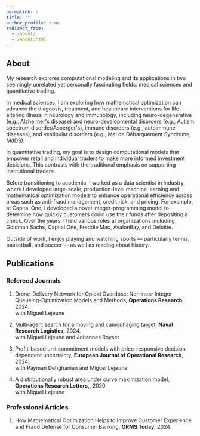 ```yaml
---
permalink: /
title: ""
author_profile: true
redirect_from: 
  - /about/
  - /about.html
---
```


## About

My research explores computational modeling and its applications in two seemingly unrelated yet personally fascinating fields: medical sciences and quantitative trading.

In medical sciences, I am exploring how mathematical optimization can advance the diagnosis, treatment, and healthcare interventions for life-altering illness in neurology and immunology, including neuro-degenerative (e.g., Alzheimer's disease) and neuro-developmental disorders (e.g., Autism spectrum disorder/Asperger's), immune disorders (e.g., autoimmune diseases), and vestibular disorders (e.g., Mal de Débarquement Syndrome, MdDS).

In quantitative trading, my goal is to design computational models that empower retail and individual traders to make more informed investment decisions. This contrasts with the traditional emphasis on supporting institutional traders.

Before transitioning to academia, I worked as a data scientist in industry, where I developed large-scale, production-level machine learning and mathematical optimization models to enhance operational efficiency across areas such as anti-fraud management, credit risk, and pricing. For example, at Capital One, I developed a novel integer-programming model to determine how quickly customers could use their funds after depositing a check. Over the years, I held various roles at organizations including Goldman Sachs, Capital One, Freddie Mac, AvalonBay, and Deloitte.

Outside of work, I enjoy playing and watching sports — particularly tennis, basketball, and soccer — as well as reading about history.

## Publications <a id="publications"></a>

### Refereed Journals
1. Drone-Delivery Network for Opioid Overdose: Nonlinear Integer Queueing-Optimization Models and Methods, **Operations Research**, 2024. \
   with Miguel Lejeune

2. Multi‐agent search for a moving and camouflaging target, **Naval Research Logistics**, 2024. \
   with Miguel Lejeune and Johannes Royset 

4. Profit-based unit commitment models with price-responsive decision-dependent uncertainty, **European Journal of Operational Research**, 2024. \
   with Payman Dehghanian and Miguel Lejeune 

6. A distributionally robust area under curve maximization model, **Operations Research Letters,**, 2020. \
   with Miguel Lejeune

### Professional Articles

1. How Mathematical Optimization Helps to Improve Customer Experience and Fraud Defense for Consumer Banking, **ORMS Today**, 2024. 
